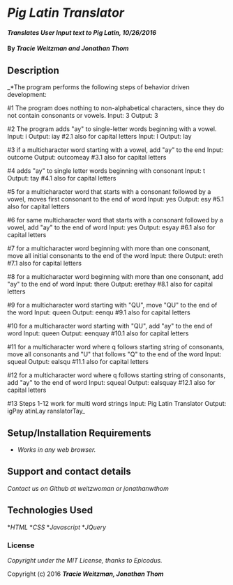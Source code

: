 # _Pig Latin Translator_

#### _Translates User Input text to Pig Latin, 10/26/2016_

#### By _**Tracie Weitzman and Jonathan Thom**_

## Description

_*The program performs the following steps of behavior driven development:

#1 The program does nothing to non-alphabetical characters, since they do not contain consonants or vowels.
Input: 3
Output: 3

#2 The program adds "ay" to single-letter words beginning with a vowel.
Input: i
Output: iay
#2.1 also for capital letters
Input: I
Output: Iay

#3 if a multicharacter word starting with a vowel, add "ay" to the end
Input: outcome
Output: outcomeay
#3.1 also for capital letters

#4 adds "ay" to single letter words beginning with consonant
Input: t
Output: tay
#4.1 also for capital letters

#5 for a multicharacter word that starts with a consonant followed by a vowel, moves first consonant to the end of word
Input: yes
Output: esy
#5.1 also for capital letters

#6 for same multicharacter word that starts with a consonant followed by a vowel, add "ay" to the end of word
Input: yes
Output: esyay
#6.1 also for capital letters

#7 for a multicharacter word beginning with more than one consonant, move all initial consonants to the end of the word
Input: there
Output: ereth
#7.1 also for capital letters

#8 for a multicharacter word beginning with more than one consonant, add "ay" to the end of word
Input: there
Output: erethay
#8.1 also for capital letters

#9 for a multicharacter word starting with "QU", move "QU" to the end of the word
Input: queen
Output: eenqu
#9.1 also for capital letters

#10 for a multicharacter word starting with "QU", add "ay" to the end of word
Input: queen
Output: eenquay
#10.1 also for capital letters

#11 for a multicharacter word where q follows starting string of consonants, move all consonants and "U" that follows "Q" to the end of the word
Input: squeal
Output: ealsqu
#11.1 also for capital letters

#12 for a multicharacter word where q follows starting string of consonants, add "ay" to the end of word
Input: squeal
Output: ealsquay
#12.1 also for capital letters

#13 Steps 1-12 work for multi word strings
Input: Pig Latin Translator
Output: igPay atinLay ranslatorTay_

## Setup/Installation Requirements

* _Works in any web browser._

## Support and contact details

_Contact us on Github at weitzwoman or jonathanwthom_

## Technologies Used

*_HTML_
*_CSS_
*_Javascript_
*_JQuery_

### License

*Copyright under the MIT License, thanks to Epicodus.*

Copyright (c) 2016 **_Tracie Weitzman, Jonathan Thom_**
